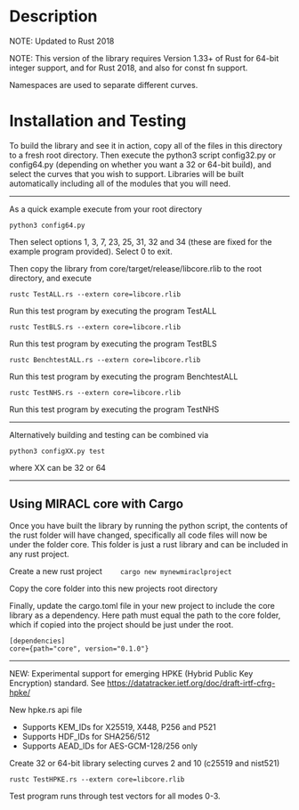 # Description

NOTE: Updated to Rust 2018

NOTE: This version of the library requires Version 1.33+ of Rust for 64-bit 
integer support, and for Rust 2018, and also for const fn support.

Namespaces are used to separate different curves.

# Installation and Testing

To build the library and see it in action, copy all of the files in this 
directory to a fresh root directory. Then execute the python3 script 
config32.py or config64.py (depending on whether you want a 32 or 64-bit 
build), and select the curves that you wish to support. Libraries will be 
built automatically including all of the modules that you will need.

-----------------------------------------

As a quick example execute from your root directory

    python3 config64.py

Then select options 1, 3, 7, 23, 25, 31, 32 and 34 (these are fixed for 
the example program provided). Select 0 to exit.

Then copy the library from core/target/release/libcore.rlib to the
root directory, and execute

    rustc TestALL.rs --extern core=libcore.rlib

Run this test program by executing the program TestALL

    rustc TestBLS.rs --extern core=libcore.rlib

Run this test program by executing the program TestBLS

    rustc BenchtestALL.rs --extern core=libcore.rlib

Run this test program by executing the program BenchtestALL

    rustc TestNHS.rs --extern core=libcore.rlib

Run this test program by executing the program TestNHS

-------------------------------------------------

Alternatively building and testing can be combined via

    python3 configXX.py test

where XX can be 32 or 64

-------------------------------------------------

## Using MIRACL core with Cargo

Once you have built the library by running the python script, the contents of the rust folder will have changed, specifically all code files will now be under the folder core. This folder is just a rust library and can be included in any rust project.

Create a new rust project
```    cargo new mynewmiraclproject```

Copy the core folder into this new projects root directory

Finally, update the cargo.toml file in your new project to include the core library as a dependency. Here path must equal the path to the core folder, which if copied into the project should be just under the root.
```
[dependencies]
core={path="core", version="0.1.0"}
```

-------------------------------------------------

NEW: Experimental support for emerging HPKE (Hybrid Public Key Encryption) standard.
See https://datatracker.ietf.org/doc/draft-irtf-cfrg-hpke/

New hpke.rs api file

- Supports KEM_IDs for X25519, X448, P256 and P521
- Supports HDF_IDs for SHA256/512
- Supports AEAD_IDs for AES-GCM-128/256 only

Create 32 or 64-bit library selecting curves 2 and 10 (c25519 and nist521)

    rustc TestHPKE.rs --extern core=libcore.rlib

Test program runs through test vectors for all modes 0-3.
